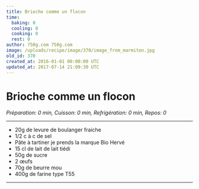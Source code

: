 ```yaml
---
title: Brioche comme un flocon
time:
  baking: 0
  cooling: 0
  cooking: 0
  rest: 0
author: 750g.com 750g.com
image: /uploads/recipe/image/370/image_from_marmiton.jpg
old_id: 370
created_at: 2016-01-01 00:00:00 UTC
updated_at: 2017-07-14 21:09:30 UTC
---
```


# Brioche comme un flocon

*Préparation: 0 min, Cuisson: 0 min, Refrigération: 0 min, Repos: 0*

---

- 20g de levure de boulanger fraiche
- 1/2 c à c de sel
- Pâte à tartiner je prends la marque Bio Hervé
- 15 cl de lait de lait tiédi
- 50g de sucre
- 2 œufs
- 70g de beurre mou
- 400g de farine type T55

---


